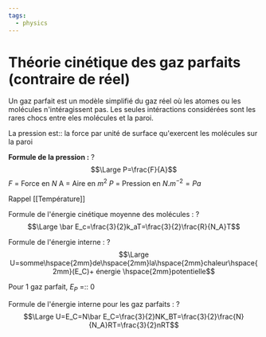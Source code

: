 ```yaml
---
tags:
  - physics
---
```


# Théorie cinétique des gaz parfaits (contraire de réel)

Un gaz parfait est un modèle simplifié du gaz réel où les  atomes ou les molécules n'intéragissent pas. Les seules intéractions considérées sont les rares chocs entre eles molécules et la paroi.

La pression est:: la force par unité de surface qu'exercent les molécules sur la paroi

**Formule de la pression :**
?
$$\Large P=\frac{F}{A}$$
$F$ = Force en $N$
A = Aire en $m^2$
$P$ = Pression en $N.m^{-2}=Pa$ 

Rappel [[Température]]

Formule de l'énergie cinétique moyenne des molécules :
?
$$\Large \bar E_c=\frac{3}{2}k_aT=\frac{3}{2}\frac{R}{N_A}T$$

Formule de l'énergie interne :
?
$$\Large U=somme\hspace{2mm}de\hspace{2mm}la\hspace{2mm}chaleur\hspace{2mm}(E_C)+ énergie \hspace{2mm}potentielle$$

Pour 1 gaz parfait, $E_P$ =:: $0$

Formule de l'énergie interne pour les gaz parfaits :
?
$$\Large U=E_C=N\bar E_C=\frac{3}{2}NK_BT=\frac{3}{2}\frac{N}{N_A}RT=\frac{3}{2}nRT$$
